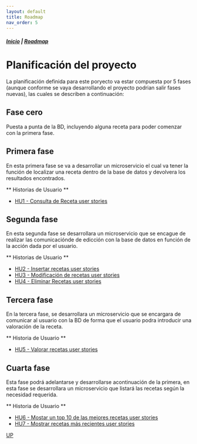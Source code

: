```yaml
---
layout: default
title: Roadmap
nav_order: 5
---
```


##### [Inicio](./) | [Roadmap](./Roadmap.html) 


# Planificación del proyecto
<!-- {: .no_toc }

<details open markdown="block">
  <summary>
    Tabla de contenidos
  </summary>
  {: .text-delta }
1. TOC
{:toc}
</details> -->


La planificación definida para este poryecto va estar compuesta por 5 fases (aunque conforme se vaya desarrollando el proyecto podrian salir fases nuevas), las cuales se describen a continuación:

## Fase cero

Puesta a punta de la BD, incluyendo alguna receta para poder comenzar con la primera fase.

## Primera fase

En esta primera fase se va a desarrollar un microservicio el cual va tener la función de localizar una receta dentro de la base de datos y devolvera los resultados encontrados.

** Historias de Usuario **

* [HU1 - Consulta de Receta user stories](https://github.com/cr13/RecetaCoctel/issues/5)

## Segunda fase

En esta segunda fase se desarrollara un microservicio que se encague de realizar las comunicaciónde de edicción con la base de datos en función de la acción dada por el usuario.

** Historias de Usuario **

* [HU2 - Insertar recetas user stories](https://github.com/cr13/RecetaCoctel/issues/6)
* [HU3 - Modificación de recetas user stories](https://github.com/cr13/RecetaCoctel/issues/7)
* [HU4 - Eliminar Recetas user stories](https://github.com/cr13/RecetaCoctel/issues/8)

## Tercera fase

En la tercera fase, se desarrollara un microservicio que se encargara de comunicar al usuario con la BD de forma que el usuario podra introducir una valoración de la receta.

** Historia de Usuario **

* [HU5 - Valorar recetas user stories](https://github.com/cr13/RecetaCoctel/issues/9)

## Cuarta fase

Esta fase podrá adelantarse y desarrollarse acontinuación de la primera, en esta fase se desarrollara un microservicio que listará las recetas según la necesidad requerida.

** Historia de Usuario **

* [HU6 - Mostar un top 10 de las mejores recetas user stories](https://github.com/cr13/RecetaCoctel/issues/10)
* [HU7 - Mostrar recetas más recientes user stories](https://github.com/cr13/RecetaCoctel/issues/11)



[UP](./Roadmap.html)